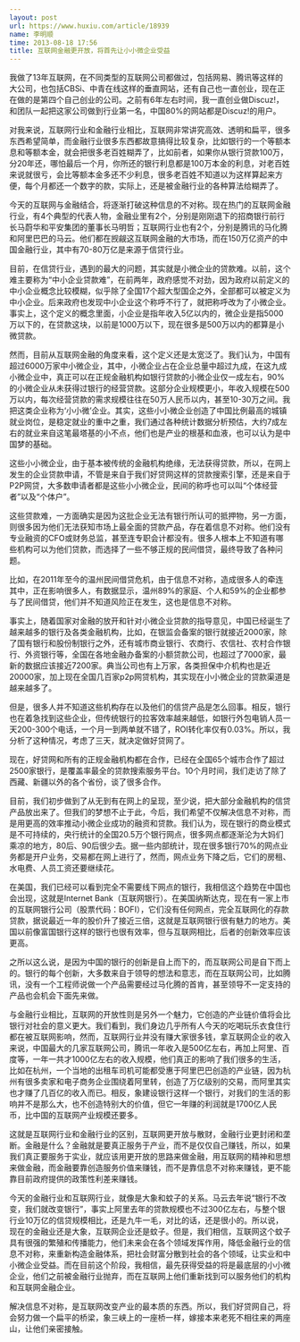 ```yaml
---
layout: post
url: https://www.huxiu.com/article/18939
name: 李明顺
time: 2013-08-18 17:56
title: 互联网金融更开放，将首先让小小微企业受益
---
```

我做了13年互联网，在不同类型的互联网公司都做过，包括网易、腾讯等这样的大公司，也包括CBSi、中青在线这样的垂直网站，还有自己也一直创业，现在正在做的是第四个自己创业的公司。之前有6年左右时间，我一直创业做Discuz!，和团队一起把这家公司做到行业第一名，中国80%的网站都是Discuz!的用户。

对我来说，互联网行业和金融行业相比，互联网非常讲究高效、透明和扁平，很多东西希望简单，而金融行业很多东西都故意搞得比较复杂，比如银行的一个等额本息和等额本金，就会把很多老百姓糊弄了，比如前者，如果你从银行贷款100万，分20年还，哪怕最后一个月，你所还的银行利息都是100万本金的利息，对老百姓来说就很亏，会比等额本金多还不少利息，很多老百姓不知道以为这样算起来方便，每个月都还一个数字的款，实际上，还是被金融行业的各种算法给糊弄了。

今天的互联网与金融结合，将逐渐打破这种信息的不对称。现在热门的互联网金融行业，有4个典型的代表人物，金融业里有2个，分别是刚刚退下的招商银行前行长马蔚华和平安集团的董事长马明哲；互联网行业也有2个，分别是腾讯的马化腾和阿里巴巴的马云。他们都在觊觎这互联网金融的大市场，而在150万亿资产的中国金融行业，其中有70-80万亿是来源于信贷行业。

目前，在信贷行业，遇到的最大的问题，其实就是小微企业的贷款难。以前，这个难主要称为“中小企业贷款难”，在前两年，政府感觉不对劲，因为政府以前定义的中小企业概念比较模糊，似乎除了全国17个超大型国企之外，全部都可以被定义为中小企业。后来政府也发现中小企业这个称呼不行了，就把称呼改为了小微企业。事实上，这个定义的概念里面，小企业是指年收入5亿以内的，微企业是指5000万以下的，在贷款这块，以前是1000万以下，现在很多是500万以内的都算是小微贷款。

然而，目前从互联网金融的角度来看，这个定义还是太宽泛了。我们认为，中国有超过6000万家中小微企业，其中，小微企业占在企业总量中超过九成，在这九成小微企业中，真正可以在正规金融机构如银行贷款的小微企业仅一成左右，90%的小微企业从未获得过银行的经营贷款。这部分企业规模更小，年收入规模在500万以内，每次经营贷款的需求规模往往在50万人民币以内，甚至10-30万之间。我把这类企业称为‘小小微’企业。其实，这些小小微企业创造了中国比例最高的城镇就业岗位，是稳定就业的重中之重，我们通过各种统计数据分析预估，大约7成左右的就业来自这笔最塔基的小不点，他们也是产业的根基和血液，也可以认为是中国梦的基础。

这些小小微企业，由于基本被传统的金融机构绝缘，无法获得贷款，所以，在网上发生的企业贷款申请，不管是来自于我们好贷网这样的贷款搜索引擎，还是来自于P2P网贷，大多数申请者都是这些小小微企业，民间的称呼也可以叫“个体经营者”以及“个体户”。

这些贷款难，一方面确实是因为这批企业无法有银行所认可的抵押物，另一方面，则很多因为他们无法获知市场上最全面的贷款产品，存在着信息不对称。他们没有专业融资的CFO或财务总监，甚至连专职会计都没有。很多人根本上不知道有哪些机构可以为他们贷款，而选择了一些不够正规的民间借贷，最终导致了各种问题。

比如，在2011年至今的温州民间借贷危机，由于信息不对称，造成很多人的牵连其中，正在影响很多人，有数据显示，温州89%的家庭、个人和59%的企业都参与了民间借贷，他们并不知道风险正在发生，这也是信息不对称。

事实上，随着国家对金融的放开和针对小微企业贷款的指导意见，中国已经诞生了越来越多的银行及各类金融机构，比如，在银监会备案的银行就接近2000家，除了国有银行和股份制银行之外，还有城市商业银行、农商行、农信社、农村合作银行、外资银行等，全国在各地金融办备案的小额贷款公司，也超过了7000家，最新的数据应该接近7200家。典当公司也有上万家，各类担保中介机构也是近20000家，加上现在全国几百家p2p网贷机构，其实现在小小微企业的贷款渠道是越来越多了。

但是，很多人并不知道这些机构存在以及他们的信贷产品是怎么回事。相反，银行也在着急找到这些企业，但传统银行的拉客效率越来越低，如银行外包电销人员一天200-300个电话，一个月一到两单就不错了，ROI转化率仅有0.03%。所以，我分析了这种情况，考虑了三天，就决定做好贷网了。

现在，好贷网和所有的正规金融机构都在合作，已经在全国65个城市合作了超过2500家银行，是覆盖率最全的贷款搜索服务平台。10个月时间，我们走访了除了西藏、新疆以外的各个省份，谈了很多合作。

目前，我们初步做到了从无到有在网上的呈现，至少说，把大部分金融机构的信贷产品放出来了。但我们的梦想不止于此，今后，我们希望不仅解决信息不对称，而是用更高的效率推动小微企业成功的融资和贷款。我们认为，现在银行的商业模式是不可持续的，央行统计的全国20.5万个银行网点，很多网点都逐渐沦为大妈们乘凉的地方，80后、90后很少去。据一些内部统计，现在很多银行70%的网点业务都是开户业务，交易都在网上进行了，然而，网点业务下降之后，它们的房租、水电费、人员工资还要继续花。

在美国，我们已经可以看到完全不需要线下网点的银行，我相信这个趋势在中国也会出现，这就是Internet Bank（互联网银行）。在美国纳斯达克，现在有一家上市的互联网银行公司（股票代码：BOFI），它们没有任何网点，完全互联网化的存款贷款，据说最近一年的股价升了接近三倍，这就是互联网银行很有魅力的地方。美国以前像富国银行这样的银行也很有效率，但与互联网相比，后者的创新效率应该更高。

之所以这么说，是因为中国的银行的创新是自上而下的，而互联网公司是自下而上的。银行的每个创新，大多数来自于领导的想法和意志，而在互联网公司，比如腾讯，没有一个工程师说做一个产品需要经过马化腾的首肯，甚至领导不一定支持的产品也会机会下面先来做。

与金融行业相比，互联网的开放性则是另外一个魅力，它创造的产业链价值将会比银行对社会的意义更大。我们看到，我们身边几乎所有人今天的吃喝玩乐衣食住行都在被互联网影响，然而，互联网行业并没有赚大家很多钱，拿互联网企业的收入来说，中国最大的几家互联网公司，腾讯一年收入是500亿左右，再加上阿里、百度等，一年一共才1000亿左右的收入规模，他们真正的影响了我们很多的生活，比如在杭州，一个当地的出租车司机可能都受惠于阿里巴巴创造的产业链，因为杭州有很多卖家和电子商务企业围绕着阿里转，创造了万亿级别的交易，而阿里其实也才赚了几百亿的收入而已。相反，象建设银行这样一个银行，对我们的生活的影响并不是那么大，也不创造特别大的价值，但它一年赚的利润就是1700亿人民币，比中国的互联网产业规模还要多。

这就是互联网行业和金融行业的区别，互联网更开放与散财，金融行业更封闭和垄断。金融是什么？金融就是要真正服务于产业，而不是仅仅自己赚钱，所以，如果我们真正要服务于实业，就应该用更开放的思路来做金融，用互联网的精神和思想来做金融，而金融要靠创造服务价值来赚钱，而不是靠信息不对称来赚钱，更不能靠目前政府提供的政策性利差来赚钱。

今天的金融行业和互联网行业，就像是大象和蚊子的关系。马云去年说“银行不改变，我们就改变银行”，事实上阿里去年的贷款规模也不过300亿左右，与整个银行业10万亿的信贷规模相比，还是九牛一毛，对比的话，还是很小的。所以说，现在的金融业还是大象，互联网企业还是蚊子。但是，我们相信，互联网这个蚊子具有很强的繁殖和传播能力，他们未来会在各个领域发挥作用，降低金融行业的信息不对称，来重新构造金融体系，把社会财富分散到社会的各个领域，让实业和中小微企业受益。而在目前这个阶段，我相信，最先获得受益的将是最底层的小小微企业，他们之前被金融行业抛弃，而在互联网上他们重新找到可以服务他们的机构和互联网金融企业。

解决信息不对称，是互联网改变产业的最本质的东西。所以，我们好贷网自己，将会努力做一个扁平的桥梁，象三峡上的一座桥一样，嫁接本来老死不相往来的两座山，让他们亲密接触。

